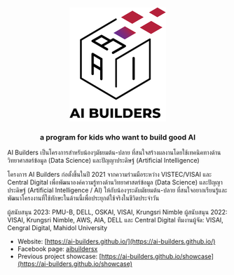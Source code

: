 <p align="center">
  <br>
  <img src="https://raw.githubusercontent.com/ai-builders/.github/main/profile/logo-image.png" />
  <br>
</p>

<h3 align="center">
  <p>a program for kids who want to build good AI</p>
</h3>

AI Builders เป็นโครงการสำหรับน้องๆมัธยมต้น-ปลาย ที่สนใจสร้างผลงานโดยใช้เทคนิคทางด้านวิทยาศาสตร์ข้อมูล (Data Science)
และปัญญาประดิษฐ์ (Artificial Intelligence)

โครงการ AI Builders ก่อตั้งขึ้นในปี 2021 จากความร่วมมือระหว่าง VISTEC/VISAI และ Central Digital เพื่อพัฒนาองค์ความรู้ทางด้านวิทยาศาสตร์ข้อมูล (Data Science) และปัญญาประดิษฐ์ (Artificial Intelligence / AI) ให้กับน้องๆระดับมัธยมต้น-ปลาย ที่สนใจอยากเรียนรู้และพัฒนาโครงงานที่ใช้ทักษะในด้านนี้เพื่อประยุกต์ใช้จริงในชีวิตประจำวัน

ผู้สนับสนุน 2023: PMU-B, DELL, OSKAI, VISAI, Krungsri Nimble
ผู้สนับสนุน 2022: VISAI, Krungsri Nimble, AWS, AIA, DELL และ Central Digital
ทีมงานผู้จัด: VISAI, Cengral Digital, Mahidol University

- Website: [https://ai-builders.github.io/](https://ai-builders.github.io/)
- Facebook page: [aibuildersx](https://www.facebook.com/aibuildersx)
- Previous project showcase: [https://ai-builders.github.io/showcase](https://ai-builders.github.io/showcase)

